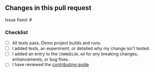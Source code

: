 ## Changes in this pull request

Issue fixed: #

### Checklist

- [ ] All tests pass. Demo project builds and runs.
- [ ] I added tests, an experiment, or detailed why my change isn't tested.
- [ ] I added an entry to the `CHANGELOG.md` for any breaking changes, enhancements, or bug fixes.
- [ ] I have reviewed the [contributing guide](https://github.com/Instagram/IGListKit/blob/main/.github/CONTRIBUTING.md)
